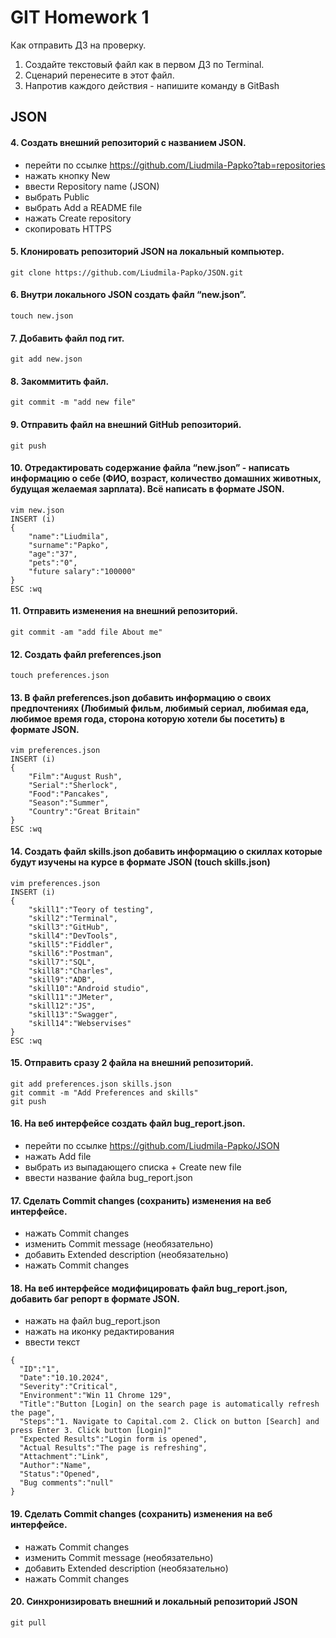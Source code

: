 # GIT Homework 1

Как отправить ДЗ на проверку.
 1. Создайте текстовый файл как в первом ДЗ по Terminal.
 2. Сценарий перенесите в этот файл.
 3. Напротив каждого действия - напишите команду в GitBash

## JSON
#### 4. Создать внешний репозиторий c названием JSON.
- перейти по ссылке https://github.com/Liudmila-Papko?tab=repositories
- нажать кнопку New
- ввести Repository name (JSON)
- выбрать Public
- выбрать Add a README file
- нажать Create repository
- скопировать HTTPS
#### 5. Клонировать репозиторий JSON на локальный компьютер.
  ``` 
git clone https://github.com/Liudmila-Papko/JSON.git
  ```
#### 6. Внутри локального JSON создать файл “new.json”. 
```
touch new.json
```
#### 7. Добавить файл под гит. 
```
git add new.json
```
#### 8. Закоммитить файл. 
```
git commit -m "add new file"
```
#### 9. Отправить файл на внешний GitHub репозиторий.
```
git push
```
#### 10. Отредактировать содержание файла “new.json” - написать информацию о себе (ФИО, возраст, количество домашних животных, будущая желаемая зарплата). Всё написать в формате JSON.
```
vim new.json
INSERT (i)
{       
	"name":"Liudmila",
	"surname":"Papko",
	"age":"37",
	"pets":"0",
	"future salary":"100000"
}
ESC :wq
```
#### 11. Отправить изменения на внешний репозиторий. 
```
git commit -am "add file About me"
```
#### 12. Создать файл preferences.json
```
touch preferences.json
``` 
#### 13. В файл preferences.json добавить информацию о своих предпочтениях (Любимый фильм, любимый сериал, любимая еда, любимое время года, сторона которую хотели бы посетить) в формате JSON. 
```
vim preferences.json
INSERT (i)
{
	"Film":"August Rush",
	"Serial":"Sherlock",
	"Food":"Pancakes",
	"Season":"Summer",
	"Country":"Great Britain"
}
ESC :wq
```
#### 14. Создать файл skills.json добавить информацию о скиллах которые будут изучены на курсе в формате JSON (touch skills.json)
```
vim preferences.json
INSERT (i)
{
	"skill1":"Teory of testing",
	"skill2":"Terminal",
	"skill3":"GitHub",
	"skill4":"DevTools",
	"skill5":"Fiddler",
	"skill6":"Postman",
	"skill7":"SQL",
	"skill8":"Charles",
	"skill9":"ADB",
	"skill10":"Android studio",
	"skill11":"JMeter",
	"skill12":"JS",
	"skill13":"Swagger",
	"skill14":"Webservises"
}
ESC :wq
```
#### 15. Отправить сразу 2 файла на внешний репозиторий.
```
git add preferences.json skills.json
git commit -m "Add Preferences and skills"
git push
```
#### 16. На веб интерфейсе создать файл bug_report.json.
- перейти по ссылке https://github.com/Liudmila-Papko/JSON
- нажать Add file
- выбрать из выпадающего списка + Сreate new file
- ввести название файла bug_report.json

#### 17. Сделать Commit changes (сохранить) изменения на веб интерфейсе.
- нажать Commit changes
- изменить Commit message (необязательно) 
- добавить Extended description (необязательно)
- нажать Commit changes
 #### 18. На веб интерфейсе модифицировать файл bug_report.json, добавить баг репорт в формате JSON.
- нажать на файл bug_report.json
- нажать на иконку редактирования
- ввести текст
```
{
  "ID":"1",
  "Date":"10.10.2024",
  "Severity":"Critical",
  "Environment":"Win 11 Chrome 129",
  "Title":"Button [Login] on the search page is automatically refresh the page",
  "Steps":"1. Navigate to Capital.com 2. Click on button [Search] and press Enter 3. Click button [Login]"
  "Expected Results":"Login form is opened",
  "Actual Results":"The page is refreshing",
  "Attachment":"Link",
  "Author":"Name",
  "Status":"Opened",
  "Bug comments":"null"
}
```
#### 19. Сделать Commit changes (сохранить) изменения на веб интерфейсе.
- нажать Commit changes
- изменить Commit message (необязательно) 
- добавить Extended description (необязательно)
- нажать Commit changes
#### 20. Синхронизировать внешний и локальный репозиторий JSON
```
git pull
```
